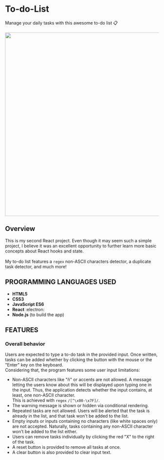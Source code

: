 # To-do-List
Manage your daily tasks with this awesome to-do list :clipboard:<br></br>
<img src="https://github.com/Maruku98/To-do-List/assets/133391272/d1990a82-db80-4932-8e76-77ac2eac361d" width="600">

## Overview
This is my second React project. Even though it may seem such a simple project, I believe it was an excellent opportunity to further learn more basic concepts about React hooks and state.<br></br>
My to-do list features a `regex` non-ASCII characters detector, a duplicate task detector, and much more!

## PROGRAMMING LANGUAGES USED
- **HTML5**
- **CSS3**
- **JavaScript ES6**
- **React** :electron:
- **Node.js** (to build the app)

## FEATURES
### Overall behavior
Users are expected to type a to-do task in the provided input. Once written, tasks can be added whether by clicking the button with the mouse or the "Enter" key on the keyboard.  
Considering that, the program features some user input limitations:  
- Non-ASCII characters like "ñ" or accents are not allowed. A message letting the users know about this will be displayed upon typing one in the input. Thus, the application detects whether the input contains, at least, one non-ASCII character.  
This is achieved with `regex` `/[^\x00-\x7F]/`.
- The warning message is shown or hidden via conditional rendering.
- Repeated tasks are not allowed. Users will be alerted that the task is already in the list, and that task won't be added to the list.
- Empty inputs or inputs containing no characters (like white spaces only) are not accepted. Naturally, tasks containing any non-ASCII character won't be added to the list either.
- Users can remove tasks individually by clicking the red "X" to the right of the task.
- A reset button is provided to remove all tasks at once.
- A clear button is also provided to clear input text.
